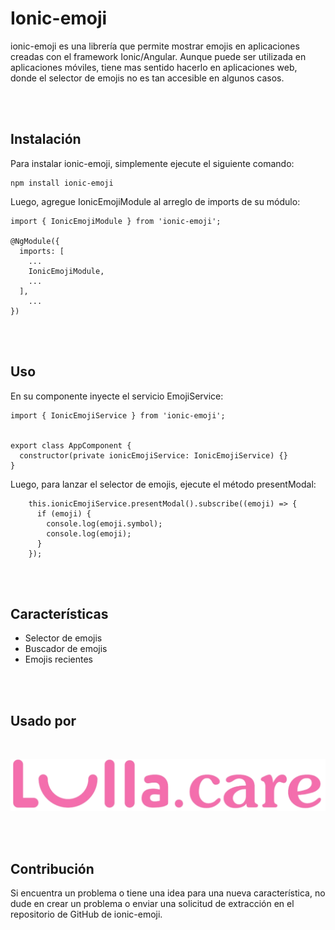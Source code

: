 # Ionic-emoji

ionic-emoji es una librería que permite mostrar emojis en aplicaciones  creadas con el framework Ionic/Angular.
Aunque puede ser utilizada en aplicaciones móviles, tiene mas sentido hacerlo en aplicaciones web, donde el selector de emojis no es tan accesible en algunos casos.

<br/>
<br/>



## Instalación
Para instalar ionic-emoji, simplemente ejecute el siguiente comando:

``` 
npm install ionic-emoji
```

Luego, agregue IonicEmojiModule al arreglo de imports de su módulo:

```
import { IonicEmojiModule } from 'ionic-emoji';

@NgModule({
  imports: [
    ...
    IonicEmojiModule,
    ...
  ],
    ...
})

```

<br/>
<br/>

## Uso

En su componente inyecte el servicio EmojiService:

```
import { IonicEmojiService } from 'ionic-emoji';


export class AppComponent {
  constructor(private ionicEmojiService: IonicEmojiService) {}
}
```

Luego, para lanzar el selector de emojis, ejecute el método presentModal:

```
    this.ionicEmojiService.presentModal().subscribe((emoji) => {
      if (emoji) {
        console.log(emoji.symbol);
        console.log(emoji);
      }
    });
```

<br/>
<br/>

## Características

- Selector de emojis
- Buscador de emojis
- Emojis recientes

<br/>
<br/>

## Usado por

<br/>


![Lulla.care](https://raw.githubusercontent.com/json-alzate/ionic-emoji/master/imgs_docs/lulla.png)

<br/>
<br/>

## Contribución

Si encuentra un problema o tiene una idea para una nueva característica, no dude en crear un problema o enviar una solicitud de extracción en el repositorio de GitHub de ionic-emoji.



